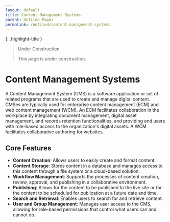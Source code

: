 ```yaml
---
layout: default
title: Content Management Systems
parent: Unfiled Pages
permalink: /unfiled/content-management-systems
---
```


{: .highlight-title }
> Under Construction
>
> This page is under construction.

# Content Management Systems

A Content Management System (CMS) is a software application or set of related programs that are used to create and manage digital content. CMSes are typically used for enterprise content management (ECM) and web content management (WCM). An ECM facilitates collaboration in the workplace by integrating document management, digital asset management, and records retention functionalities, and providing end users with role-based access to the organization's digital assets. A WCM facilitates collaborative authoring for websites.

## Core Features

- **Content Creation**: Allows users to easily create and format content.
- **Content Storage**: Stores content in a database and manages access to this content through a file system or a cloud-based solution.
- **Workflow Management**: Supports the processes of content creation, review, approval, and publishing in a collaborative environment.
- **Publishing**: Allows for the content to be published to the live site or for the content to be scheduled for publication at a future date and time.
- **Search and Retrieval**: Enables users to search for and retrieve content.
- **User and Group Management**: Manages user access to the CMS, allowing for role-based permissions that control what users can and cannot do.

